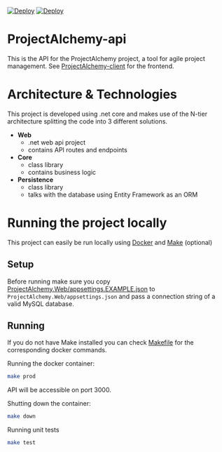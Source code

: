 [![Deploy](https://github.com/senn59/ProjectAlchemy-api/actions/workflows/deploy.yml/badge.svg)](https://github.com/senn59/ProjectAlchemy-api/actions/workflows/deploy.yml) [![Deploy](https://github.com/senn59/ProjectAlchemy-api/actions/workflows/deploy.yml/badge.svg)](https://github.com/senn59/ProjectAlchemy-api/actions/workflows/deploy.yml)
# ProjectAlchemy-api
This is the API for the ProjectAlchemy project, a tool for agile project management. See [ProjectAlchemy-client](https://github.com/senn59/ProjectAlchemy-client) for the frontend.

# Architecture & Technologies

This project is developed using .net core and makes use of the N-tier architecture splitting the code into 3 different solutions. 

- **Web**
    - .net web api project 
    - contains API routes and endpoints
- **Core**
    - class library
    - contains business logic
- **Persistence**
    - class library
    - talks with the database using Entity Framework as an ORM


# Running the project locally
This project can easily be run locally using [Docker](https://www.docker.com/) and [Make](https://www.gnu.org/software/make/) (optional)

## Setup
Before running make sure you copy [ProjectAlchemy.Web/appsettings.EXAMPLE.json](ProjectAlchemy.Web/appsettings.EXAMPLE.json) to `ProjectAlchemy.Web/appsettings.json` and pass a connection string of a valid MySQL database.

## Running
If you do not have Make installed you can check [Makefile](/Makefile) for the corresponding docker commands.

Running the docker container:
```bash
make prod
```
API will be accessible on port 3000.

Shutting down the container:
```bash
make down
```

Running unit tests
```bash
make test
```




